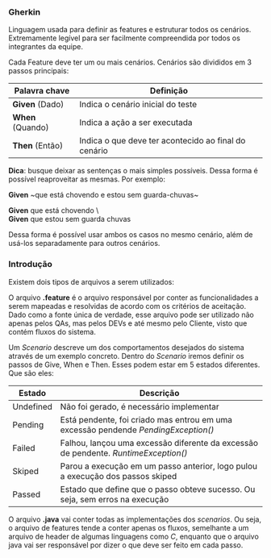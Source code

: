 ### Gherkin

Linguagem usada para definir as features e estruturar todos os cenários. Extremamente legível para ser facilmente compreendida por todos os integrantes da equipe.

Cada Feature deve ter um ou mais cenários. Cenários são divididos em 3 passos principais:

| Palavra chave   | Definição                                           |
|-----------------|-----------------------------------------------------|
|**Given** (Dado) | Indica o cenário inicial do teste                   |
|**When** (Quando)| Indica a ação a ser executada                       |
|**Then** (Então) | Indica o que deve ter acontecido ao final do cenário|

**Dica**: busque deixar as sentenças o mais simples possíveis. Dessa forma é possível reaproveitar as mesmas. Por exemplo:

   **Given** ~que está chovendo e estou sem guarda-chuvas~

   **Given** que está chovendo \                          
   **Given** que estou sem guarda chuvas                  

Dessa forma é possível usar ambos os casos no mesmo cenário, além de usá-los separadamente para outros cenários.

### Introdução

Existem dois tipos de arquivos a serem utilizados:

O arquivo **.feature** é o arquivo responsável por conter as funcionalidades a serem mapeadas e resolvidas de acordo com os critérios de aceitação. Dado como a fonte única de verdade, esse arquivo pode ser utilizado não apenas pelos QAs, mas pelos DEVs e até mesmo pelo Cliente, visto que contém fluxos do sistema.

Um *Scenario* descreve um dos comportamentos desejados do sistema através de um exemplo concreto. Dentro do *Scenario* iremos definir os passos de Give, When e Then. Esses podem estar em 5 estados diferentes. Que são eles:

| Estado    | Descrição                                                                         |  
|-----------|-----------------------------------------------------------------------------------|
| Undefined |Não foi gerado, é necessário implementar                                           |
|  Pending  |Está pendente, foi criado mas entrou em uma excessão pendende *PendingException()* |
|  Failed   |Falhou, lançou uma excessão diferente da excessão de pendente. *RuntimeException()*|
|  Skiped   |Parou a execução em um passo anterior, logo pulou a execução dos passos skiped     |
|  Passed   |Estado que define que o passo obteve sucesso. Ou seja, sem erros na execução       |

O arquivo **.java** vai conter todas as implementações dos *scenarios*. Ou seja, o arquivo de features tende a conter apenas os fluxos, semelhante a um arquivo de header de algumas linguagens como *C*, enquanto que o arquivo java vai ser responsável por dizer o que deve ser feito em cada passo.


